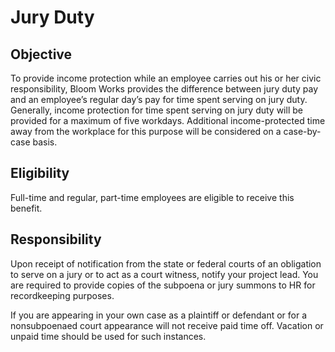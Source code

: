 # Jury Duty 

## Objective

To provide income protection while an employee carries out his or her civic responsibility, Bloom Works provides the difference between jury duty pay and an employee’s regular day’s pay for time spent serving on jury duty. Generally, income protection for time spent serving on jury duty will be provided for a maximum of five workdays. Additional income-protected time away from the workplace for this purpose will be considered on a case-by-case basis.

## Eligibility

Full-time and regular, part-time employees are eligible to receive this benefit.

## Responsibility

Upon receipt of notification from the state or federal courts of an obligation to serve on a jury or to act as a court witness, notify your project lead. You are required to provide copies of the subpoena or jury summons to HR for recordkeeping purposes.

If you are appearing in your own case as a plaintiff or defendant or for a nonsubpoenaed court appearance will not receive paid time off. Vacation or unpaid time should be used for such instances.

